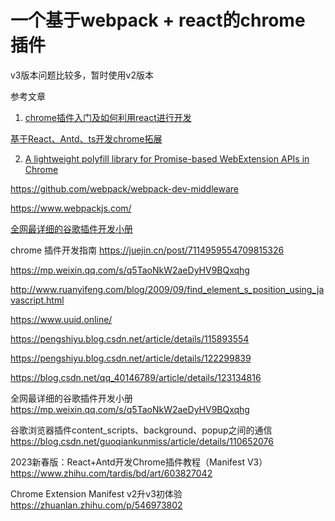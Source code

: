 # 一个基于webpack + react的chrome 插件

v3版本问题比较多，暂时使用v2版本

参考文章

1. [chrome插件入门及如何利用react进行开发](https://zhuanlan.zhihu.com/p/367251799)

[基于React、Antd、ts开发chrome拓展](https://juejin.cn/post/7125028644358979597)

2. [A lightweight polyfill library for Promise-based WebExtension APIs in Chrome](https://github.com/mozilla/webextension-polyfill)

https://github.com/webpack/webpack-dev-middleware

https://www.webpackjs.com/

[全网最详细的谷歌插件开发小册](https://mp.weixin.qq.com/s/q5TaoNkW2aeDyHV9BQxqhg)




chrome 插件开发指南
https://juejin.cn/post/7114959554709815326

https://mp.weixin.qq.com/s/q5TaoNkW2aeDyHV9BQxqhg


http://www.ruanyifeng.com/blog/2009/09/find_element_s_position_using_javascript.html


https://www.uuid.online/

https://pengshiyu.blog.csdn.net/article/details/115893554

https://pengshiyu.blog.csdn.net/article/details/122299839


https://blog.csdn.net/qq_40146789/article/details/123134816


全网最详细的谷歌插件开发小册
https://mp.weixin.qq.com/s/q5TaoNkW2aeDyHV9BQxqhg


谷歌浏览器插件content_scripts、background、popup之间的通信
https://blog.csdn.net/guoqiankunmiss/article/details/110652076

2023新春版：React+Antd开发Chrome插件教程（Manifest V3）
https://www.zhihu.com/tardis/bd/art/603827042


Chrome Extension Manifest v2升v3初体验
https://zhuanlan.zhihu.com/p/546973802